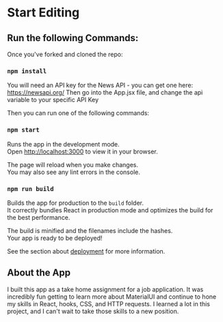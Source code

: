 # Start Editing

## Run the following Commands:
Once you've forked and cloned the repo:

### `npm install`

You will need an API key for the News API - you can get one here: https://newsapi.org/
Then go into the App.jsx file, and change the api variable to your specific API Key

Then you can run one of the following commands:
### `npm start`

Runs the app in the development mode.\
Open [http://localhost:3000](http://localhost:3000) to view it in your browser.

The page will reload when you make changes.\
You may also see any lint errors in the console.

### `npm run build`

Builds the app for production to the `build` folder.\
It correctly bundles React in production mode and optimizes the build for the best performance.

The build is minified and the filenames include the hashes.\
Your app is ready to be deployed!

See the section about [deployment](https://facebook.github.io/create-react-app/docs/deployment) for more information.

## About the App

I built this app as a take home assignment for a job application. It was incredibly fun getting to learn more about MaterialUI and continue to hone my skills in React, hooks, CSS, and HTTP requests. I learned a lot in this project, and I can't wait to take those skills to a new position.
